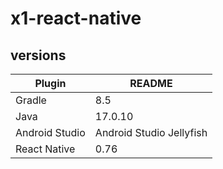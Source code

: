 # x1-react-native

## versions


| Plugin | README |
| ------ | ------ |
| Gradle | 8.5 |
| Java | 17.0.10 |
| Android Studio | Android Studio Jellyfish | 2023.3.1 RC 2 |
| React Native | 0.76 |

